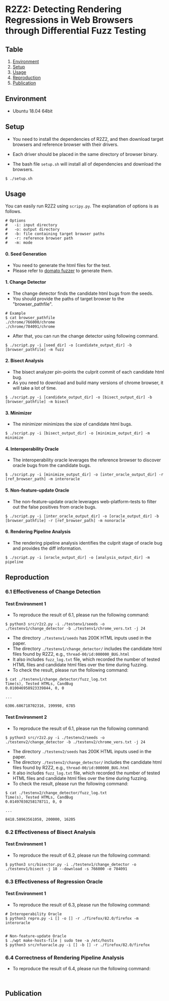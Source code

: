  # R2Z2: Detecting Rendering Regressions in Web Browsers through Differential Fuzz Testing
 
## Table
1. [Environment](#Environment)
2. [Setup](#Setup)
3. [Usage](#Usage)
4. [Reproduction](#Reproduction)
5. [Publication](#Publication)

## Environment
- Ubuntu 18.04 64bit

## Setup
- You need to install the dependencies of R2Z2, and then
download target browsers and reference browser with their drivers. 

- Each driver should be placed in the same directory of browser binary.

- The bash file `setup.sh` will install all of dependencies and download the browsers.
```shell
$ ./setup.sh 
```

## Usage
You can easily run R2Z2 using `scripy.py`. The explanation of options is as follows. 
```
# Options
#   -i: input directory
#   -o: output directory
#   -b: file containing target browser paths
#   -r: reference browser path
#   -m: mode
```

####  0. Seed Generation
- You need to generate the html files for the test. 
- Please refer to [domato fuzzer](https://github.com/googleprojectzero/domato) to generate them.

####  1. Change Detector 
- The change detector finds the candidate html bugs from the seeds.
- You should provide the paths of target browser to the "browser_pathfile".
```
# Example
$ cat browser_pathfile
./chrome/766000/chrome
./chrome/784091/chrome
```
- After that, you can run the change detector using following command.
```
$ ./script.py -i [seed_dir] -o [candidate_output_dir] -b [browser_pathfile] -m fuzz
```

#### 2. Bisect Analysis
- The bisect analyzer pin-points the culprit commit of each candidate html bug.
- As you need to download and build many versions of chrome browser, it will take a lot of time.
```
$ ./script.py -i [candidate_output_dir] -o [bisect_output_dir] -b [browser_pathfile] -m bisect
```

#### 3. Minimizer
- The minimizer minimizes the size of candidate html bugs.
```
$ ./script.py -i [bisect_output_dir] -o [minimize_output_dir] -m minimize
```

#### 4. Interoperability Oracle
- The interoperability oracle leverages the reference browser to discover oracle bugs from the candidate bugs.
```
$ ./script.py -i [minimize_output_dir] -o [inter_oracle_output_dir] -r [ref_browser_path] -m interoracle
```

#### 5. Non-feature-update Oracle
- The non-feature-update oracle leverages web-platform-tests to filter out the false positives from oracle bugs. 
```
$ ./script.py -i [inter_oracle_output_dir] -o [oracle_output_dir] -b [browser_pathfile] -r [ref_browser_path] -m nonoracle
```

#### 6. Rendering Pipeline Analysis
- The rendering pipeline analysis identifies the culprit stage of oracle bug and provides the diff information.
```
$ ./script.py -i [oracle_output_dir] -o [analysis_output_dir] -m pipeline
```

## Reproduction

### 6.1 Effectiveness of Change Detection

#### Test Environment 1

- To reproduce the result of 6.1, please run the following command:
```
$ python3 src/r2z2.py -i ./testenv1/seeds -o ./testenv1/change_detector -b ./testenv1/chrome_vers.txt -j 24
```

- The directory `./testenv1/seeds` has 200K HTML inputs used in the paper.
- The directory `./testenv1/change_detector/` includes the 
candidate html files found by R2Z2, e.g., `thread-00/id:000000_BUG.html`
- It also includes `fuzz_log.txt` file, which recorded the number of tested HTML 
files and candidate html files over the time during fuzzing.
- To check the result, please run the following command: 
```
$ cat ./testenv1/change_detector/fuzz_log.txt
Time(s), Tested HTMLs, CandBug
0.010046958923339844, 0, 0

...

6306.686718702316, 199998, 6785
```



#### Test Environment 2

- To reproduce the result of 6.1, please run the following command:
```
$ python3 src/r2z2.py -i ./testenv2/seeds -o ./testenv2/change_detector -b ./testenv2/chrome_vers.txt -j 24
```

- The directory `./testenv2/seeds` has 200K HTML inputs used in the paper.
- The directory `./testenv2/change_detector/` includes the 
candidate html files found by R2Z2, e.g., `thread-00/id:000000_BUG.html`
- It also includes `fuzz_log.txt` file, which recorded the number of tested HTML 
files and candidate html files over the time during fuzzing.
- To check the result, please run the following command: 
```
$ cat ./testenv2/change_detector/fuzz_log.txt
Time(s), Tested HTMLs, CandBug
0.01497030258178711, 0, 0

...

8418.58963561058, 200000, 16205
```

### 6.2 Effectiveness of Bisect Analysis

#### Test Environment 1
- To reproduce the result of 6.2, please run the following command:
```
$ python3 src/bisector.py -i ./testenv1/change_detector -o ./testenv1/bisect -j 18 --download -s 766000 -e 784091
```


### 6.3 Effectiveness of Regression Oracle

#### Test Environment 1
- To reproduce the result of 6.3, please run the following command:
```
# Interoperability Oracle
$ python3 repro.py -i [] -o [] -r ./firefox/82.0/firefox -m interoracle


# Non-feature-update Oracle
$ ./wpt make-hosts-file | sudo tee -a /etc/hosts
$ python3 src/nfuoracle.py -i [] -b [] -r ./firefox/82.0/firefox
```

### 6.4 Correctness of Rendering Pipeline Analysis
- To reproduce the result of 6.4, please run the following command:
```


```


## Publication
